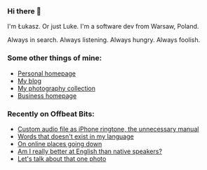 ### Hi there 👋

I'm Łukasz. Or just Luke. I'm a software dev from Warsaw, Poland.

Always in search. Always listening. Always hungry. Always foolish.

### Some other things of mine:

* [Personal homepage](https://lukaszwojcik.net/)
* [My blog](https://blog.lukaszwojcik.net/)
* [My photography collection](https://photo.lukaszwojcik.net/)
* [Business homepage](https://lukem.net/)

### Recently on Offbeat Bits:

<!-- BLOG-POST-LIST:START -->
- [Custom audio file as iPhone ringtone, the unnecessary manual](https://blog.lukaszwojcik.net/custom-audio-file-as-iphone-ringtone-the-unnecessary-manual/)
- [Words that doesn&#39;t exist in my language](https://blog.lukaszwojcik.net/words-that-doesnt-exist-in-my-language/)
- [On online places going down](https://blog.lukaszwojcik.net/on-online-places-going-down/)
- [Am I really better at English than native speakers?](https://blog.lukaszwojcik.net/am-i-really-better-at-english-than-native-speakers/)
- [Let&#39;s talk about that one photo](https://blog.lukaszwojcik.net/lets-talk-about-that-one-photo/)
<!-- BLOG-POST-LIST:END -->
